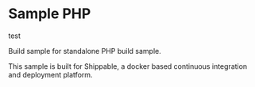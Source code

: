 Sample PHP
===============
test 

Build sample for standalone PHP build sample.

This sample is built for Shippable, a docker based continuous integration and deployment platform.
